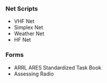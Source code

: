### Net Scripts

- VHF Net
- Simplex Net
- Weather Net
- HF Net

### Forms

- ARRL ARES Standardized Task Book
- Assessing Radio 
